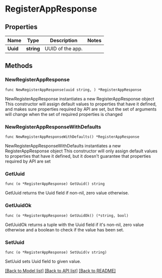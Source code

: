# RegisterAppResponse

## Properties

Name | Type | Description | Notes
------------ | ------------- | ------------- | -------------
**Uuid** | **string** | UUID of the app. | 

## Methods

### NewRegisterAppResponse

`func NewRegisterAppResponse(uuid string, ) *RegisterAppResponse`

NewRegisterAppResponse instantiates a new RegisterAppResponse object
This constructor will assign default values to properties that have it defined,
and makes sure properties required by API are set, but the set of arguments
will change when the set of required properties is changed

### NewRegisterAppResponseWithDefaults

`func NewRegisterAppResponseWithDefaults() *RegisterAppResponse`

NewRegisterAppResponseWithDefaults instantiates a new RegisterAppResponse object
This constructor will only assign default values to properties that have it defined,
but it doesn't guarantee that properties required by API are set

### GetUuid

`func (o *RegisterAppResponse) GetUuid() string`

GetUuid returns the Uuid field if non-nil, zero value otherwise.

### GetUuidOk

`func (o *RegisterAppResponse) GetUuidOk() (*string, bool)`

GetUuidOk returns a tuple with the Uuid field if it's non-nil, zero value otherwise
and a boolean to check if the value has been set.

### SetUuid

`func (o *RegisterAppResponse) SetUuid(v string)`

SetUuid sets Uuid field to given value.



[[Back to Model list]](../README.md#documentation-for-models) [[Back to API list]](../README.md#documentation-for-api-endpoints) [[Back to README]](../README.md)


